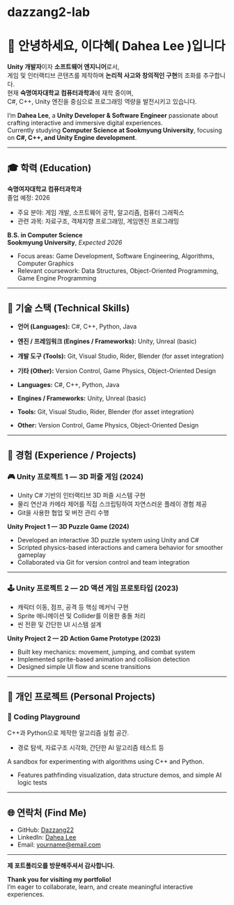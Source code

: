 # dazzang2-lab

# 👋 안녕하세요, 이다혜( Dahea Lee )입니다
**Unity 개발자**이자 **소프트웨어 엔지니어**로서,  
게임 및 인터랙티브 콘텐츠를 제작하며 **논리적 사고와 창의적인 구현**의 조화를 추구합니다.  
현재 **숙명여자대학교 컴퓨터과학과**에 재학 중이며,  
C#, C++, Unity 엔진을 중심으로 프로그래밍 역량을 발전시키고 있습니다.

I’m **Dahea Lee**, a **Unity Developer & Software Engineer** passionate about crafting interactive and immersive digital experiences.  
Currently studying **Computer Science at Sookmyung University**, focusing on **C#, C++, and Unity Engine development**.

---

## 🎓 학력 (Education)
**숙명여자대학교 컴퓨터과학과**  
졸업 예정: 2026  
- 주요 분야: 게임 개발, 소프트웨어 공학, 알고리즘, 컴퓨터 그래픽스  
- 관련 과목: 자료구조, 객체지향 프로그래밍, 게임엔진 프로그래밍  

**B.S. in Computer Science**  
**Sookmyung University**, *Expected 2026*  
- Focus areas: Game Development, Software Engineering, Algorithms, Computer Graphics  
- Relevant coursework: Data Structures, Object-Oriented Programming, Game Engine Programming

---

## 🧠 기술 스택 (Technical Skills)
- **언어 (Languages):** C#, C++, Python, Java  
- **엔진 / 프레임워크 (Engines / Frameworks):** Unity, Unreal (basic)  
- **개발 도구 (Tools):** Git, Visual Studio, Rider, Blender (for asset integration)  
- **기타 (Other):** Version Control, Game Physics, Object-Oriented Design

- **Languages:** C#, C++, Python, Java  
- **Engines / Frameworks:** Unity, Unreal (basic)  
- **Tools:** Git, Visual Studio, Rider, Blender (for asset integration)  
- **Other:** Version Control, Game Physics, Object-Oriented Design

---

## 💼 경험 (Experience / Projects)

### 🎮 Unity 프로젝트 1 — 3D 퍼즐 게임 (2024)
- Unity C# 기반의 인터랙티브 3D 퍼즐 시스템 구현  
- 물리 연산과 카메라 제어를 직접 스크립팅하여 자연스러운 플레이 경험 제공  
- Git을 사용한 협업 및 버전 관리 수행  

**Unity Project 1 — 3D Puzzle Game (2024)**  
- Developed an interactive 3D puzzle system using Unity and C#  
- Scripted physics-based interactions and camera behavior for smoother gameplay  
- Collaborated via Git for version control and team integration

---

### 🕹 Unity 프로젝트 2 — 2D 액션 게임 프로토타입 (2023)
- 캐릭터 이동, 점프, 공격 등 핵심 메커닉 구현  
- Sprite 애니메이션 및 Collider를 이용한 충돌 처리  
- 씬 전환 및 간단한 UI 시스템 설계  

**Unity Project 2 — 2D Action Game Prototype (2023)**  
- Built key mechanics: movement, jumping, and combat system  
- Implemented sprite-based animation and collision detection  
- Designed simple UI flow and scene transitions

---

## 🚀 개인 프로젝트 (Personal Projects)

### 🧩 Coding Playground
C++과 Python으로 제작한 알고리즘 실험 공간.  
- 경로 탐색, 자료구조 시각화, 간단한 AI 알고리즘 테스트 등  

A sandbox for experimenting with algorithms using C++ and Python.  
- Features pathfinding visualization, data structure demos, and simple AI logic tests  

---

## 🌐 연락처 (Find Me)
- GitHub: [Dazzang22](https://github.com/Dazzang22)  
- LinkedIn: [Dahea Lee](https://www.linkedin.com/in/dahealee/)  
- Email: [yourname@email.com](mailto:yourname@email.com)

---

**제 포트폴리오를 방문해주셔서 감사합니다.**   

**Thank you for visiting my portfolio!**  
I’m eager to collaborate, learn, and create meaningful interactive experiences. 


